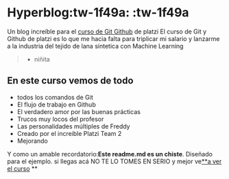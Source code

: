 # Hyperblog:tw-1f49a: :tw-1f49a

Un blog increíble para el [curso de Git Github](http:/<https://platzi.com/cursos/git-github/> "curso de Git Github ") de platzi
El curso de Git y Github de platzi es lo que me hacia falta para triplicar mi salario y lanzarme a la industria del tejido de lana sintetica con Machine Learning
>
> - niñita

## En este curso vemos de todo

- todos los comandos de Git
- El flujo de trabajo en Github
- El verdadero amor por las buenas prácticas
- Trucos muy locos del profesor
- Las personalidades múltiples de Freddy
- Creado por el increible Platzi Team 2
- Mejorando 

Y como un amable recordatorio:**Este readme.md es un chiste**. Diseñado  para el ejemplo. si llegas acá NO TE LO TOMES EN SERIO y mejor ve[**a ver el curso](http:/<https://platzi.com/cursos/git-github/> "a ver el curso") **
